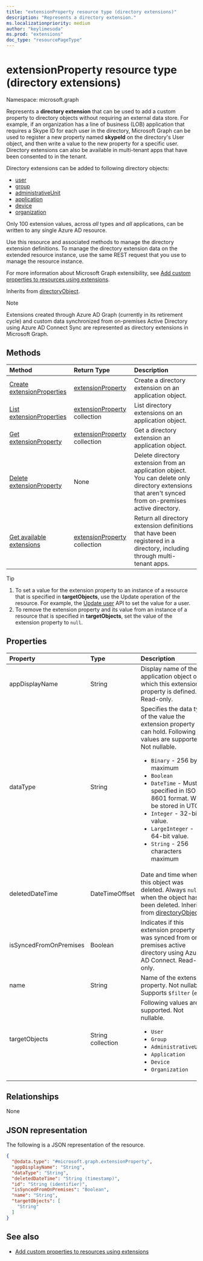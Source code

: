 ```yaml
---
title: "extensionProperty resource type (directory extensions)"
description: "Represents a directory extension."
ms.localizationpriority: medium
author: "keylimesoda"
ms.prod: "extensions"
doc_type: "resourcePageType"
---
```


# extensionProperty resource type (directory extensions)

Namespace: microsoft.graph

Represents a **directory extension** that can be used to add a custom property to directory objects without requiring an external data store. For example, if an organization has a line of business (LOB) application that requires a Skype ID for each user in the directory, Microsoft Graph can be used to register a new property named **skypeId** on the directory's User object, and then write a value to the new property for a specific user. Directory extensions can also be available in multi-tenant apps that have been consented to in the tenant.

Directory extensions can be added to following directory objects:
+ [user](../resources/user.md)
+ [group](../resources/group.md)
+ [administrativeUnit](../resources/administrativeunit.md)
+ [application](../resources/application.md)
+ [device](../resources/device.md)
+ [organization](../resources/organization.md)

Only 100 extension values, across *all* types and *all* applications, can be written to any single Azure AD resource.

Use this resource and associated methods to manage the directory extension definitions. To manage the directory extension data on the extended resource instance, use the same REST request that you use to manage the resource instance.

For more information about Microsoft Graph extensibility, see [Add custom properties to resources using extensions](/graph/extensibility-overview).

Inherits from [directoryObject](directoryobject.md).

> [!NOTE]
> Extensions created through Azure AD Graph (currently in its retirement cycle) and custom data synchronized from on-premises Active Directory using Azure AD Connect Sync are represented as directory extensions in Microsoft Graph.

## Methods

| Method       | Return Type | Description |
|:-------------|:------------|:------------|
| [Create extensionProperties](../api/application-post-extensionproperty.md) | [extensionProperty](extensionProperty.md) | Create a directory extension on an application object. |
| [List extensionProperties](../api/application-list-extensionproperty.md) | [extensionProperty](extensionProperty.md) collection | List directory extensions on an application object. |
| [Get extensionProperty](../api/extensionproperty-get.md) | [extensionProperty](extensionProperty.md) collection | Get a directory extension an application object. |
| [Delete extensionProperty](../api/extensionproperty-delete.md) | None | Delete directory extension from an application object. You can delete only directory extensions that aren't synced from on-premises active directory. |
| [Get available extensions](../api/directoryobject-getavailableextensionproperties.md) | [extensionProperty](extensionProperty.md) collection | Return all directory extension definitions that have been registered in a directory, including through multi-tenant apps. |

> [!TIP]
> 1. To set a value for the extension property to an instance of a resource that is specified in **targetObjects**, use the Update operation of the resource. For example, the [Update user](../api/user-update.md) API to set the value for a user.
> 2. To remove the extension property and its value from an instance of a resource that is specified in **targetObjects**, set the value of the extension property to `null`.

## Properties

| Property     | Type        | Description |
|:-------------|:------------|:------------|
|appDisplayName|String| Display name of the application object on which this extension property is defined. Read-only. |
|dataType|String| Specifies the data type of the value the extension property can hold. Following values are supported. Not nullable. <ul><li>`Binary` - 256 bytes maximum</li><li>`Boolean`</li><li>`DateTime` - Must be specified in ISO 8601 format. Will be stored in UTC.</li><li>`Integer` - 32-bit value.</li><li>`LargeInteger` - 64-bit value.</li><li>`String` - 256 characters maximum</li></ul>|
|deletedDateTime|DateTimeOffset|Date and time when this object was deleted. Always `null` when the object hasn't been deleted. Inherited from [directoryObject](directoryobject.md).|
|isSyncedFromOnPremises|Boolean| Indicates if this extension property was synced from on-premises active directory using Azure AD Connect. Read-only. |
|name|String| Name of the extension property. Not nullable. Supports `$filter` (`eq`).|
|targetObjects|String collection| Following values are supported. Not nullable. <ul><li>`User`</li><li>`Group`</li><li>`AdministrativeUnit`</li><li>`Application`</li><li>`Device`</li><li>`Organization`</li></ul>|

## Relationships

None

## JSON representation

The following is a JSON representation of the resource.

<!-- {
  "blockType": "resource",
  "keyProperty": "id",
  "@odata.type": "microsoft.graph.extensionProperty",
  "baseType": "microsoft.graph.directoryObject",
  "openType": true
}
-->
``` json
{
  "@odata.type": "#microsoft.graph.extensionProperty",
  "appDisplayName": "String",
  "dataType": "String",
  "deletedDateTime": "String (timestamp)",
  "id": "String (identifier)",
  "isSyncedFromOnPremises": "Boolean",
  "name": "String",
  "targetObjects": [
    "String"
  ]
}
```

## See also

+ [Add custom properties to resources using extensions](/graph/extensibility-overview)

<!-- uuid: 16cd6b66-4b1a-43a1-adaf-3a886856ed98
2019-02-04 14:57:30 UTC -->
<!-- {
  "type": "#page.annotation",
  "description": "extensionProperty resource",
  "keywords": "",
  "section": "documentation",
  "tocPath": ""
}-->
